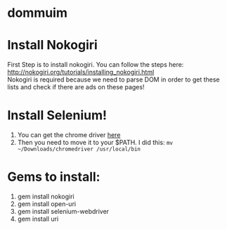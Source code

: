 dommuim
=======

# Install Nokogiri
First Step is to install nokogiri. You can follow the steps here: http://nokogiri.org/tutorials/installing_nokogiri.html  
Nokogiri is required because we need to parse DOM in order to get these lists and check if there are ads on these pages! 
# Install Selenium! 
1. You can get the chrome driver [here](http://chromedriver.storage.googleapis.com/index.html)
2. Then you need to move it to your $PATH. I did this: `mv ~/Downloads/chromedriver /usr/local/bin`

# Gems to install:
1. gem install nokogiri 
2. gem install open-uri
3. gem install selenium-webdriver
4. gem install uri
